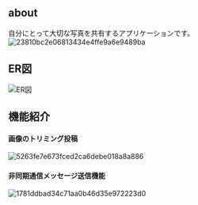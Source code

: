 ## about
  自分にとって大切な写真を共有するアプリケーションです。
  ![23810bc2e06813434e4ffe9a6e9489ba](https://user-images.githubusercontent.com/53245774/65834281-713a2d80-e314-11e9-9a41-8edcb8eb5f11.gif)

## ER図
![ER図](https://user-images.githubusercontent.com/53245774/65752856-a7c34d00-e148-11e9-9dac-73fa10cc3024.png)

## 機能紹介
#### 画像のトリミング投稿
![5263fe7e673fced2ca6debe018a8a886](https://user-images.githubusercontent.com/53245774/65834354-03423600-e315-11e9-9eea-86ef305e353b.gif)

#### 非同期通信メッセージ送信機能
![1781ddbad34c71aa0b46d35e972223d0](https://user-images.githubusercontent.com/53245774/65928396-b8214380-e438-11e9-810a-5bc808248939.gif)

